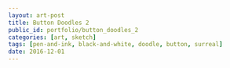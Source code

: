 ```yaml
---
layout: art-post
title: Button Doodles 2
public_id: portfolio/button_doodles_2
categories: [art, sketch]
tags: [pen-and-ink, black-and-white, doodle, button, surreal]
date: 2016-12-01
---
```

